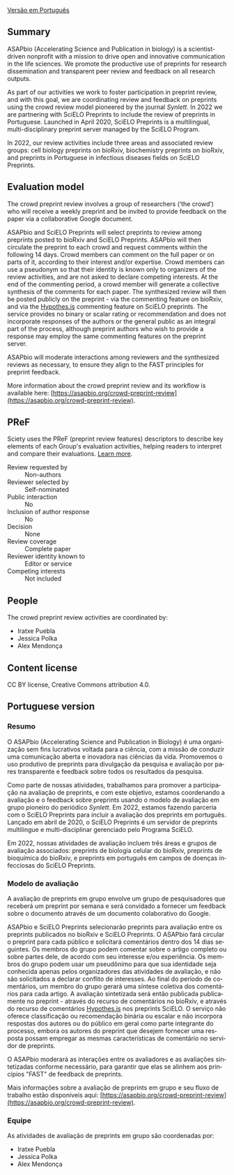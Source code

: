 <a href="#portuguese-version" lang="pt-BR">Versão em Português</a>

## Summary

ASAPbio (Accelerating Science and Publication in biology) is a scientist-driven nonprofit with a mission to drive open and innovative communication in the life sciences. We promote the productive use of preprints for research dissemination and transparent peer review and feedback on all research outputs.

As part of our activities we work to foster participation in preprint review, and with this goal, we are coordinating review and feedback on preprints using the crowd review model pioneered by the journal <i>Synlett</i>. In 2022 we are partnering with SciELO Preprints to include the review of preprints in Portuguese. Launched in April 2020, SciELO Preprints is a multilingual, multi-disciplinary preprint server managed by the SciELO Program.

In 2022, our review activities include three areas and associated review groups: cell biology preprints on bioRxiv, biochemistry preprints on bioRxiv, and preprints in Portuguese in infectious diseases fields on SciELO Preprints.

## Evaluation model

The crowd preprint review involves a group of researchers (‘the crowd’) who will receive a weekly preprint and be invited to provide feedback on the paper via a collaborative Google document.

ASAPbio and SciELO Preprints will select preprints to review among preprints posted to bioRxiv and SciELO Preprints. ASAPbio will then circulate the preprint to each crowd and request comments within the following 14 days. Crowd members can comment on the full paper or on parts of it, according to their interest and/or expertise. Crowd members can use a pseudonym so that their identity is known only to organizers of the review activities, and are not asked to declare competing interests. At the end of the commenting period, a crowd member will generate a collective synthesis of the comments for each paper. The synthesized review will then be posted publicly on the preprint - via the commenting feature on bioRxiv, and via the [Hypothes.is](https://hypothes.is/) commenting feature on SciELO preprints. The service provides no binary or scalar rating or recommendation and does not incorporate responses of the authors or the general public as an integral part of the process, although preprint authors who wish to provide a response may employ the same commenting features on the preprint server. 

ASAPbio will moderate interactions among reviewers and the synthesized reviews as necessary, to ensure they align to the FAST principles for preprint feedback.

More information about the crowd preprint review and its workflow is available here: [https://asapbio.org/crowd-preprint-review](https://asapbio.org/crowd-preprint-review).

## PReF

Sciety uses the PReF (preprint review features) descriptors to describe key elements of each Group's evaluation activities, helping readers to interpret and compare their evaluations.
[Learn more](https://osf.io/8zj9w/).

<dl class="group-page-pref">
    <dt>Review requested by</dt>
    <dd>Non-authors</dd>
    <dt>Reviewer selected by</dt>
    <dd>Self-nominated</dd>
    <dt>Public interaction</dt>
    <dd>No</dd>
    <dt>Inclusion of author response</dt>
    <dd>No</dd>
    <dt>Decision</dt>
    <dd>None</dd>
    <dt>Review coverage</dt>
    <dd>Complete paper</dd>
    <dt>Reviewer identity known to</dt>
    <dd>Editor or service</dd>
    <dt>Competing interests</dt>
    <dd>Not included</dd>
</dl>

## People

The crowd preprint review activities are coordinated by:

- Iratxe Puebla
- Jessica Polka
- Alex Mendonça

## Content license

CC BY license, Creative Commons attribution 4.0.

<h2 id="portuguese-version" class="group-page-target-fragment">Portuguese version</h2>

<section lang="pt-BR">

### Resumo

O ASAPbio (Accelerating Science and Publication in Biology) é uma organização sem fins lucrativos voltada para a ciência, com a missão de conduzir uma comunicação aberta e inovadora nas ciências da vida. Promovemos o uso produtivo de preprints para divulgação da pesquisa e avaliação por pares transparente e feedback sobre todos os resultados da pesquisa.

Como parte de nossas atividades, trabalhamos para promover a participação na avaliação de preprints, e com este objetivo, estamos coordenando a avaliação e o feedback sobre preprints usando o modelo de avaliação em grupo pioneiro do periódico <i>Synlett</i>. Em 2022, estamos fazendo parceria com o SciELO Preprints para incluir a avaliação dos preprints em português. Lançado em abril de 2020, o SciELO Preprints é um servidor de preprints multilingue e multi-disciplinar gerenciado pelo Programa SciELO.

Em 2022, nossas atividades de avaliação incluem três áreas e grupos de avaliação associados: preprints de biologia celular do bioRxiv, preprints de bioquímica do bioRxiv, e preprints em português em campos de doenças infecciosas do SciELO Preprints.

### Modelo de avaliação

A avaliação de preprints em grupo envolve um grupo de pesquisadores que receberá um preprint por semana e será convidado a fornecer um feedback sobre o documento através de um documento colaborativo do Google.

ASAPbio e SciELO Preprints selecionarão preprints para avaliação entre os preprints publicados no bioRxiv e SciELO Preprints. O ASAPbio fará circular o preprint para cada público e solicitará comentários dentro dos 14 dias seguintes. Os membros do grupo podem comentar sobre o artigo completo ou sobre partes dele, de acordo com seu interesse e/ou experiência. Os membros do grupo podem usar um pseudônimo para que sua identidade seja conhecida apenas pelos organizadores das atividades de avaliação, e não são solicitados a declarar conflito de interesses. Ao final do período de comentários, um membro do grupo gerará uma síntese coletiva dos comentários para cada artigo. A avaliação sintetizada será então publicada publicamente no preprint - através do recurso de comentários no bioRxiv, e através do recurso de comentários [Hypothes.is](https://hypothes.is/) nos preprints SciELO. O serviço não oferece classificação ou recomendação binária ou escalar e não incorpora respostas dos autores ou do público em geral como parte integrante do processo, embora os autores do preprint que desejem fornecer uma resposta possam empregar as mesmas características de comentário no servidor de preprints.

O ASAPbio moderará as interações entre os avaliadores e as avaliações sintetizadas conforme necessário, para garantir que elas se alinhem aos princípios "FAST" de feedback de preprints.

Mais informações sobre a avaliação de preprints em grupo e seu fluxo de trabalho estão disponíveis aqui: [https://asapbio.org/crowd-preprint-review](https://asapbio.org/crowd-preprint-review).

### Equipe

As atividades de avaliação de preprints em grupo são coordenadas por:

- Iratxe Puebla
- Jessica Polka
- Alex Mendonça


</section>
